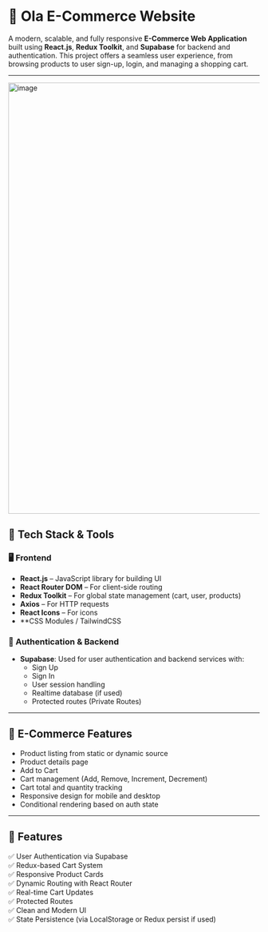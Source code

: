 # 🛒 Ola E-Commerce Website

A modern, scalable, and fully responsive **E-Commerce Web Application** built using **React.js**, **Redux Toolkit**, and **Supabase** for backend and authentication. This project offers a seamless user experience, from browsing products to user sign-up, login, and managing a shopping cart.

---
<img width="1838" height="863" alt="image" src="https://github.com/user-attachments/assets/5bf7e135-2d64-4541-8e80-682ccc98811b" />

## 🧰 Tech Stack & Tools

### 🖥️ Frontend
- **React.js** – JavaScript library for building UI
- **React Router DOM** – For client-side routing
- **Redux Toolkit** – For global state management (cart, user, products)
- **Axios** – For HTTP requests
- **React Icons** – For icons
- **CSS Modules / TailwindCSS 

### 🔐 Authentication & Backend
- **Supabase**: Used for user authentication and backend services with:
  - Sign Up
  - Sign In
  - User session handling
  - Realtime database (if used)
  - Protected routes (Private Routes)

---

## 🛒 E-Commerce Features

- Product listing from static or dynamic source
- Product details page
- Add to Cart
- Cart management (Add, Remove, Increment, Decrement)
- Cart total and quantity tracking
- Responsive design for mobile and desktop
- Conditional rendering based on auth state

---

## 🧾 Features

✅ User Authentication via Supabase  
✅ Redux-based Cart System  
✅ Responsive Product Cards  
✅ Dynamic Routing with React Router  
✅ Real-time Cart Updates  
✅ Protected Routes  
✅ Clean and Modern UI  
✅ State Persistence (via LocalStorage or Redux persist if used)




